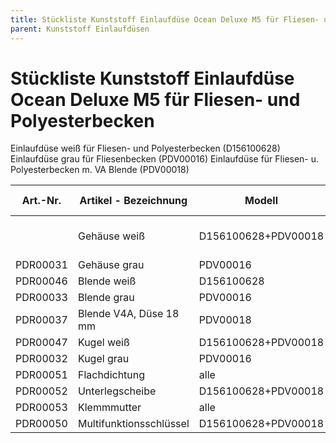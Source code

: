 ```yaml
---
title: Stückliste Kunststoff Einlaufdüse Ocean Deluxe M5 für Fliesen- und Polyesterbecken
parent: Kunststoff Einlaufdüsen
---
```


# Stückliste Kunststoff Einlaufdüse Ocean Deluxe M5 für Fliesen- und Polyesterbecken
Einlaufdüse weiß für Fliesen- und Polyesterbecken (D156100628)
Einlaufdüse grau für Fliesenbecken (PDV00016)
Einlaufdüse für Fliesen- u. Polyesterbecken m. VA Blende (PDV00018)

| Art.-Nr. | Artikel - Bezeichnung   | Modell              | Teile-Nr. | Menge                   |
| -------- | ----------------------- | ------------------- | --------- | ----------------------- |
|          | Gehäuse weiß            | D156100628+PDV00018 |           | Nicht einzeln lieferbar |
| PDR00031 | Gehäuse grau            | PDV00016            | 3         | 1                       |
| PDR00046 | Blende weiß             | D156100628          | 1         | 1                       |
| PDR00033 | Blende grau             | PDV00016            | 1         | 1                       |
| PDR00037 | Blende V4A, Düse 18 mm  | PDV00018            | 1         | 1                       |
| PDR00047 | Kugel weiß              | D156100628+PDV00018 | 2         | 1                       |
| PDR00032 | Kugel grau              | PDV00016            | 2         | 1                       |
| PDR00051 | Flachdichtung           | alle                | 4         | 2                       |
| PDR00052 | Unterlegscheibe         | D156100628+PDV00018 | 5         | 1                       |
| PDR00053 | Klemmmutter             | alle                | 6         | 1                       |
| PDR00050 | Multifunktionsschlüssel | D156100628+PDV00018 | 7         | 1                       |
